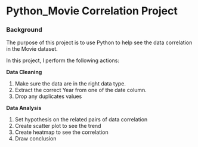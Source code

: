 # Python_Movie Correlation Project
### Background


The purpose of this project is to use Python to help see the data correlation in the Movie dataset.


In this project, I perform the following actions:

**Data Cleaning**
1. Make sure the data are in the right data type.
2. Extract the correct Year from one of the date column.
3. Drop any duplicates values

**Data Analysis**
1. Set hypothesis on the related pairs of data correlation
2. Create scatter plot to see the trend
3. Create heatmap to see the correlation
4. Draw conclusion
